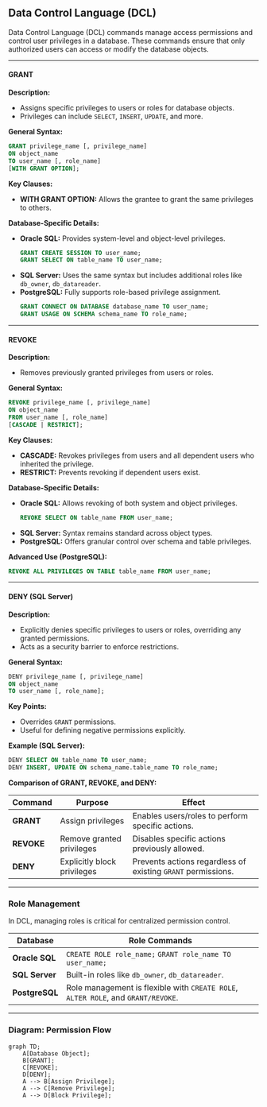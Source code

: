 ## **Data Control Language (DCL)**  

Data Control Language (DCL) commands manage access permissions and control user privileges in a database. These commands ensure that only authorized users can access or modify the database objects.

---

#### **GRANT**  
**Description:**  
- Assigns specific privileges to users or roles for database objects.  
- Privileges can include `SELECT`, `INSERT`, `UPDATE`, and more.  

**General Syntax:**  
```sql
GRANT privilege_name [, privilege_name] 
ON object_name 
TO user_name [, role_name] 
[WITH GRANT OPTION];
```

**Key Clauses:**  
- **WITH GRANT OPTION:** Allows the grantee to grant the same privileges to others.  

**Database-Specific Details:**  
- **Oracle SQL:** Provides system-level and object-level privileges.  
  ```sql
  GRANT CREATE SESSION TO user_name;
  GRANT SELECT ON table_name TO user_name;
  ```
- **SQL Server:** Uses the same syntax but includes additional roles like `db_owner`, `db_datareader`.  
- **PostgreSQL:** Fully supports role-based privilege assignment.  
  ```sql
  GRANT CONNECT ON DATABASE database_name TO user_name;
  GRANT USAGE ON SCHEMA schema_name TO role_name;
  ```

---

#### **REVOKE**  
**Description:**  
- Removes previously granted privileges from users or roles.  

**General Syntax:**  
```sql
REVOKE privilege_name [, privilege_name] 
ON object_name 
FROM user_name [, role_name] 
[CASCADE | RESTRICT];
```

**Key Clauses:**  
- **CASCADE:** Revokes privileges from users and all dependent users who inherited the privilege.  
- **RESTRICT:** Prevents revoking if dependent users exist.  

**Database-Specific Details:**  
- **Oracle SQL:** Allows revoking of both system and object privileges.  
  ```sql
  REVOKE SELECT ON table_name FROM user_name;
  ```
- **SQL Server:** Syntax remains standard across object types.  
- **PostgreSQL:** Offers granular control over schema and table privileges.  

**Advanced Use (PostgreSQL):**  
```sql
REVOKE ALL PRIVILEGES ON TABLE table_name FROM user_name;
```

---

#### **DENY (SQL Server)**  
**Description:**  
- Explicitly denies specific privileges to users or roles, overriding any granted permissions.  
- Acts as a security barrier to enforce restrictions.  

**General Syntax:**  
```sql
DENY privilege_name [, privilege_name] 
ON object_name 
TO user_name [, role_name];
```

**Key Points:**  
- Overrides `GRANT` permissions.  
- Useful for defining negative permissions explicitly.  

**Example (SQL Server):**  
```sql
DENY SELECT ON table_name TO user_name;
DENY INSERT, UPDATE ON schema_name.table_name TO role_name;
```

**Comparison of GRANT, REVOKE, and DENY:**

| **Command** | **Purpose**                     | **Effect**                                                   |
|-------------|---------------------------------|-------------------------------------------------------------|
| **GRANT**   | Assign privileges               | Enables users/roles to perform specific actions.            |
| **REVOKE**  | Remove granted privileges       | Disables specific actions previously allowed.               |
| **DENY**    | Explicitly block privileges     | Prevents actions regardless of existing `GRANT` permissions.|

---

### **Role Management**  
In DCL, managing roles is critical for centralized permission control.  

| **Database**   | **Role Commands**                                                                                       |
|----------------|--------------------------------------------------------------------------------------------------------|
| **Oracle SQL** | `CREATE ROLE role_name;` `GRANT role_name TO user_name;`                                               |
| **SQL Server** | Built-in roles like `db_owner`, `db_datareader`.                                                       |
| **PostgreSQL** | Role management is flexible with `CREATE ROLE`, `ALTER ROLE`, and `GRANT/REVOKE`.                     |

---

### **Diagram: Permission Flow**
```mermaid
graph TD;
    A[Database Object];
    B[GRANT];
    C[REVOKE];
    D[DENY];
    A --> B[Assign Privilege];
    A --> C[Remove Privilege];
    A --> D[Block Privilege];
```

<!-- Would you like additional advanced scenarios such as or permission inheritance? -->